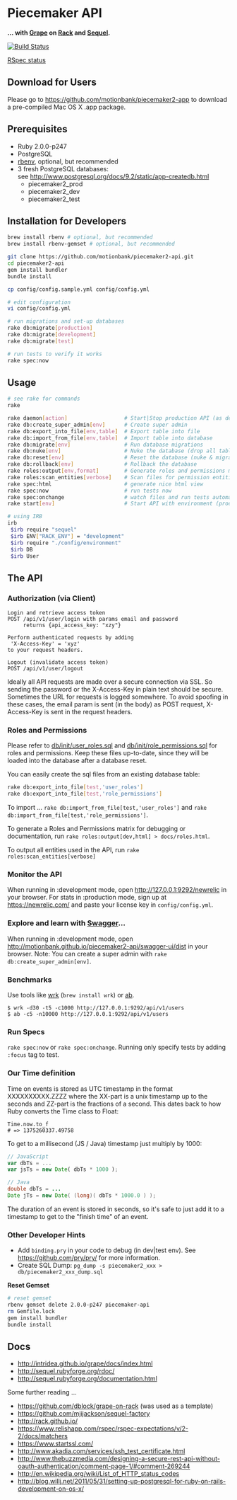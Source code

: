 # Piecemaker API 

__... with [Grape](https://github.com/intridea/grape) on [Rack](http://rack.github.io/) and [Sequel](https://github.com/jeremyevans/sequel).__


[![Build Status](https://travis-ci.org/motionbank/piecemaker2-api.png?branch=master)](https://travis-ci.org/motionbank/piecemaker2-api)  

[RSpec status](http://htmlpreview.github.io/?https://raw.github.com/motionbank/piecemaker2-api/master/docs/rspec.html)


## Download for Users

Please go to https://github.com/motionbank/piecemaker2-app to download
a pre-compiled Mac OS X .app package.

## Prerequisites

 * Ruby 2.0.0-p247
 * PostgreSQL
 * [rbenv](https://github.com/sstephenson/rbenv), optional, but recommended
 * 3 fresh PostgreSQL databases:  
   see http://www.postgresql.org/docs/9.2/static/app-createdb.html
   * piecemaker2_prod
   * piecemaker2_dev
   * piecemaker2_test


## Installation for Developers

```bash
brew install rbenv # optional, but recommended
brew install rbenv-gemset # optional, but recommended

git clone https://github.com/motionbank/piecemaker2-api.git
cd piecemaker2-api
gem install bundler
bundle install

cp config/config.sample.yml config/config.yml

# edit configuration
vi config/config.yml

# run migrations and set-up databases
rake db:migrate[production]
rake db:migrate[development]
rake db:migrate[test]

# run tests to verify it works
rake spec:now
```


## Usage
```bash
# see rake for commands
rake

rake daemon[action]                  # Start|Stop production API (as deamon)
rake db:create_super_admin[env]      # Create super admin
rake db:export_into_file[env,table]  # Export table into file
rake db:import_from_file[env,table]  # Import table into database
rake db:migrate[env]                 # Run database migrations
rake db:nuke[env]                    # Nuke the database (drop all tables)
rake db:reset[env]                   # Reset the database (nuke & migrate & import_from_file)
rake db:rollback[env]                # Rollback the database
rake roles:output[env,format]        # Generate roles and permissions matrix from database (format:html|json)
rake roles:scan_entities[verbose]    # Scan files for permission entities
rake spec:html                       # generate nice html view
rake spec:now                        # run tests now
rake spec:onchange                   # watch files and run tests automatically
rake start[env]                      # Start API with environment (prod|dev)

# using IRB
irb
 $irb require "sequel"
 $irb ENV["RACK_ENV"] = "development"
 $irb require "./config/environment"
 $irb DB
 $irb User
```


## The API

### Authorization (via Client)
```
Login and retrieve access token
POST /api/v1/user/login with params email and password
     returns {api_access_key: "xzy"}

Perform authenticated requests by adding 
 'X-Access-Key' = 'xyz'
to your request headers.

Logout (invalidate access token)
POST /api/v1/user/logout 
```

Ideally all API requests are made over a secure connection via SSL. So sending
the password or the X-Access-Key in plain text should be secure. Sometimes the
URL for requests is logged somewhere. To avoid spoofing in these cases, the 
email param is sent (in the body) as POST request, X-Access-Key is sent 
in the request headers.

### Roles and Permissions
Please refer to [db/init/user_roles.sql](db/init/user_roles.sql) and
[db/init/role_permissions.sql](db/init/role_permissions.sql) for roles
and permissions. Keep these files up-to-date, since they will be loaded
into the database after a database reset.

You can easily create the sql files from an existing database table:
```bash
rake db:export_into_file[test,'user_roles']
rake db:export_into_file[test,'role_permissions']
```

To import ...
```rake db:import_from_file[test,'user_roles']``` and
```rake db:import_from_file[test,'role_permissions']```.

To generate a Roles and Permissions matrix for debugging or documentation,
run ```rake roles:output[dev,html] > docs/roles.html```. 

To output all entities used in the API, run 
```rake roles:scan_entities[verbose]```


### Monitor the API
When running in :development mode, open http://127.0.0.1:9292/newrelic
in your browser. For stats in :production mode, sign up at 
https://newrelic.com/ and paste your license key in ```config/config.yml```.

### Explore and learn with [Swagger](https://github.com/wordnik/swagger-core/wiki)...
When running in :development mode, open http://motionbank.github.io/piecemaker2-api/swagger-ui/dist in your browser.
Note: You can create a super admin with ```rake db:create_super_admin[env]```.

### Benchmarks
Use tools like [wrk](https://github.com/wg/wrk) (```brew install wrk```) or
[ab](http://httpd.apache.org/docs/2.2/programs/ab.html).

```
$ wrk -d30 -t5 -c1000 http://127.0.0.1:9292/api/v1/users
$ ab -c5 -n10000 http://127.0.0.1:9292/api/v1/users
```

### Run Specs
```rake spec:now``` or ```rake spec:onchange```.
Running only specify tests by adding ```:focus``` tag to test.

### Our Time definition
Time on events is stored as UTC timestamp in the format XXXXXXXXXX.ZZZZ where 
the XX-part is a unix timestamp up to the seconds and ZZ-part is the fractions 
of a second. This dates back to how Ruby converts the Time class to Float:

```
Time.now.to_f
# => 1375260337.49758
```

To get to a millisecond (JS / Java) timestamp just multiply by 1000:

```javascript
// JavaScript
var dbTs = ...
var jsTs = new Date( dbTs * 1000 );
```
```java
// Java
double dbTs = ...
Date jTs = new Date( (long)( dbTs * 1000.0 ) );
```

The duration of an event is stored in seconds, so it's safe to just add it 
to a timestamp to get to the "finish time" of an event.


### Other Developer Hints
 
 * Add ```binding.pry``` in your code to debug (in dev|test env).
   See https://github.com/pry/pry/ for more information.
 * Create SQL Dump: ```pg_dump -s piecemaker2_xxx > db/piecemaker2_xxx_dump.sql```

__Reset Gemset__
```bash
# reset gemset
rbenv gemset delete 2.0.0-p247 piecemaker-api
rm Gemfile.lock
gem install bundler
bundle install
```


## Docs

 * http://intridea.github.io/grape/docs/index.html
 * http://sequel.rubyforge.org/rdoc/
 * http://sequel.rubyforge.org/documentation.html 

Some further reading ...
 * https://github.com/dblock/grape-on-rack (was used as a template)
 * https://github.com/mjijackson/sequel-factory
 * http://rack.github.io/
 * https://www.relishapp.com/rspec/rspec-expectations/v/2-2/docs/matchers
 * https://www.startssl.com/
 * http://www.akadia.com/services/ssh_test_certificate.html
 * http://www.thebuzzmedia.com/designing-a-secure-rest-api-without-oauth-authentication/comment-page-1/#comment-269244
 * http://en.wikipedia.org/wiki/List_of_HTTP_status_codes
 * http://blog.willj.net/2011/05/31/setting-up-postgresql-for-ruby-on-rails-development-on-os-x/